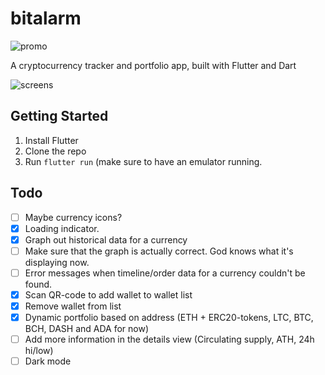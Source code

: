 # bitalarm

![promo](https://user-images.githubusercontent.com/207421/34814286-5e093d64-f6ad-11e7-978b-1cd1ab929c67.png)

A cryptocurrency tracker and portfolio app, built with Flutter and Dart

![screens](https://user-images.githubusercontent.com/207421/34814215-2096852c-f6ad-11e7-8e5d-40979e5f5a6f.png)



## Getting Started

1. Install Flutter
2. Clone the repo
3. Run `flutter run` (make sure to have an emulator running.

## Todo

- [ ] Maybe currency icons?
- [x] Loading indicator.
- [x] Graph out historical data for a currency
- [ ] Make sure that the graph is actually correct. God knows what it's displaying now.
- [ ] Error messages when timeline/order data for a currency couldn't be found.
- [x] Scan QR-code to add wallet to wallet list
- [x] Remove wallet from list
- [x] Dynamic portfolio based on address (ETH + ERC20-tokens, LTC, BTC, BCH, DASH and ADA for now)
- [ ] Add more information in the details view (Circulating supply, ATH, 24h hi/low)
- [ ] Dark mode
